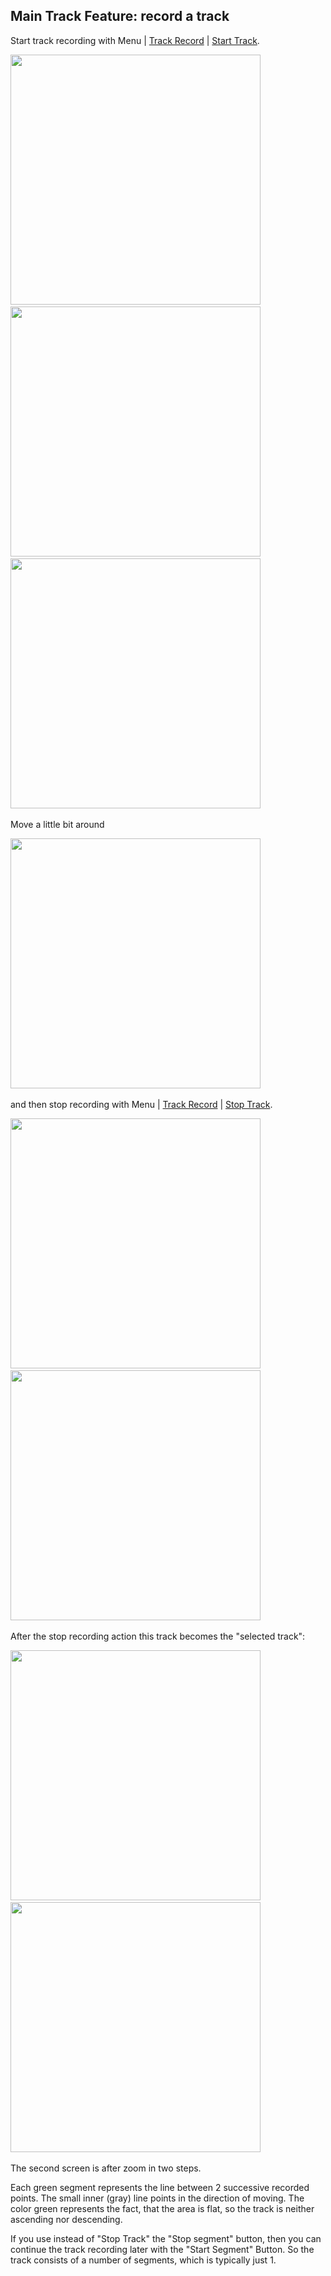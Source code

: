## Main Track Feature: record a track

Start track recording with
Menu | 
[Track Record](./MenuM_Track.png ) |
[Start Track](./MenuTrackStart.png).

<img src="./MenuM_Track.png" width="400" />&nbsp;
<img src="./MenuTrackStart.png" width="400" />&nbsp;
<img src="./Track_Record_1.png" width="400" />&nbsp;

Move a little bit around 

<img src="./Track_Record_2.png" width="400" />&nbsp;

and then stop recording with 
Menu | 
[Track Record](./Track_Record_2.png ) |
[Stop Track](./Track_Record_3.png).

<img src="./Track_Record_2.png" width="400" />&nbsp;
<img src="./Track_Record_3.png" width="400" />&nbsp;

After the stop recording action this track becomes the "selected track":
 
<img src="./Track_Record_4.png" width="400" />&nbsp;
<img src="./Track_Record_5.png" width="400" />&nbsp;

The second screen is after zoom in two steps.

Each green segment represents the line between 2 successive recorded points. The small inner (gray) line 
points in the direction of moving. The color green represents the fact, that the area is flat, so the 
track is neither ascending nor descending.

If you use instead of "Stop Track" the "Stop segment" button, then you can continue the track recording later
with the "Start Segment" Button. So the track consists of a number of segments, which is typically just 1.

